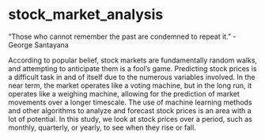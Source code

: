# stock_market_analysis

“Those who cannot remember the past are condemned to repeat it.” - George Santayana

According to popular belief, stock markets are fundamentally random walks, and attempting to anticipate them is a fool’s game. Predicting stock prices is a difficult task in and of itself due to the numerous variables involved. In the near term, the market operates like a voting machine, but in the long run, it operates like a weighing machine, allowing for the prediction of market movements over a longer timescale. The use of machine learning methods and other algorithms to analyze and forecast stock prices is an area with a lot of potential. In this study, we look at stock prices over a period, such as monthly, quarterly, or yearly, to see when they rise or fall.
